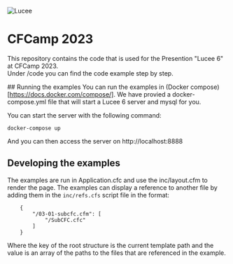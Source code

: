 ![Lucee](https://bitbucket.org/repo/rX87Rq/images/3392835614-logo-1-color-black-small.png)
 
CFCamp 2023
===========

This repository contains the code that is used for the Presention "Lucee 6" at CFCamp 2023.  
Under /code you can find the code example step by step. 


## Running the examples
You can run the examples in (Docker compose)[https://docs.docker.com/compose/]. We have provied a docker-compose.yml file that will start a Lucee 6 server and mysql for you. 

You can start the server with the following command: 

```
docker-compose up
```

And you can then access the server on http://localhost:8888

## Developing the examples
The examples are run in Application.cfc and use the inc/layout.cfm to render the page. 
The examples can display a reference to another file by adding them in the `inc/refs.cfs` script file in the format:
```
    {
        "/03-01-subcfc.cfm": [ 
            "/SubCFC.cfc" 
        ]
    }
```
Where the key of the root structure is the current template path and the value is an array of the paths to the files that are referenced in the example.